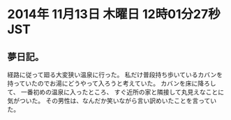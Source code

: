 2014年 11月13日 木曜日 12時01分27秒 JST
===

夢日記。
---
経路に従って廻る大変狭い温泉に行った。
私だけ普段持ち歩いているカバンを持っていたのでお湯にどうやって入ろうと考えていた。
カバンを床に降ろして、
一番初めの温泉に入ったところ、
すぐ近所の家と隣接して丸見えなことに気がついた。
その男性は、なんだか笑いながら言い訳めいたことを言っていた。
